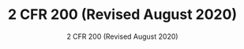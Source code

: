 ---
layout: resources-landing
title: "2 CFR 200 (Revised August 2020)"
subtitle: "2 CFR 200 (Revised August 2020)"
filters: federal-financial-assistance uniform-guidance guidance omb 2020
external_link: https://trumpadministration.archives.performance.gov/CAP/20200812-2-CFR-Revision-Redline_Final.pdf
post-date: May 24, 2023
---